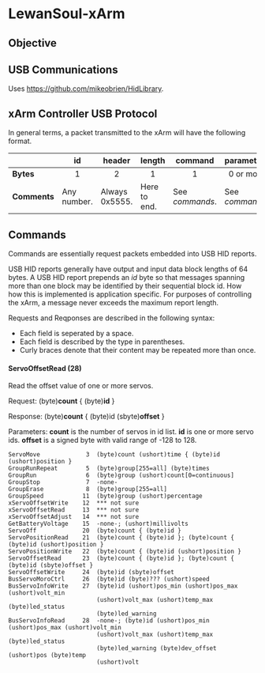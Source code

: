 # LewanSoul-xArm

## Objective

## USB Communications

Uses https://github.com/mikeobrien/HidLibrary.

## xArm Controller USB Protocol

In general terms, a packet transmitted to the xArm will have the following format.

<table>
<thead><tr><th></th><th>id</th><th>header</th><th>length</th><th>command</th><th>parameters</th></tr></thead>
<tbody>
<tr><td><b>Bytes</b></td><td align="middle">1</td><td align="middle">2</td><td align="middle">1</td><td align="middle">1</td><td align="middle">0 or more</td></tr>
<tr><td><b>Comments</b></td><td>Any number.</td><td>Always 0x5555.</td><td>Here to end.</td><td>See <i>commands</i>.</td><td>See <i>commands</i>.</td></tr>
</tbody>
</table>

## Commands

Commands are essentially request packets embedded into USB HID reports.

USB HID reports generally have output and input data block lengths of 64 bytes. A USB HID report prepends an *id* byte so that messages spanning more than one block may be identified by their sequential block id. How how this is implemented is application specific. For purposes of controlling the xArm, a message never exceeds the maximum report length.

Requests and Reqponses are described in the following syntax:

* Each field is seperated by a space.
* Each field is described by the type in parentheses.
* Curly braces denote that their content may be repeated more than once.

#### ServoOffsetRead (28)  

Read the offset value of one or more servos.

Request: (byte)**count** { (byte)**id** }

Response: (byte)**count** { (byte)id (sbyte)**offset** }

Parameters: **count** is the number of servos in id list. **id** is one or more servo ids. **offset** is a signed byte with valid range of -128 to 128.
 
    ServoMove             3  (byte)count (ushort)time { (byte)id (ushort)position }
    GroupRunRepeat        5  (byte)group[255=all] (byte)times 
    GroupRun              6  (byte)group (ushort)count[0=continuous]
    GroupStop             7  -none-
    GroupErase            8  (byte)group[255=all]
    GroupSpeed           11  (byte)group (ushort)percentage
    xServoOffsetWrite    12  *** not sure
    xServoOffsetRead     13  *** not sure
    xServoOffsetAdjust   14  *** not sure
    GetBatteryVoltage    15  -none-; (ushort)millivolts
    ServoOff             20  (byte)count { (byte)id }
    ServoPositionRead    21  (byte)count { (byte)id }; (byte)count { (byte)id (ushort)position }
    ServoPositionWrite   22  (byte)count { (byte)id (ushort)position }
    ServoOffsetRead      23  (byte)count { (byte)id }; (byte)count { (byte)id (sbyte)offset }
    ServoOffsetWrite     24  (byte)id (sbyte)offset
    BusServoMoroCtrl     26  (byte)id (byte)??? (ushort)speed
    BusServoInfoWrite    27  (byte)id (ushort)pos_min (ushort)pos_max (ushort)volt_min
                             (ushort)volt_max (ushort)temp_max (byte)led_status
                             (byte)led_warning
    BusServoInfoRead     28  -none-; (byte)id (ushort)pos_min (ushort)pos_max (ushort)volt_min
                             (ushort)volt_max (ushort)temp_max (byte)led_status
                             (byte)led_warning (byte)dev_offset (ushort)pos (byte)temp
                             (ushort)volt
